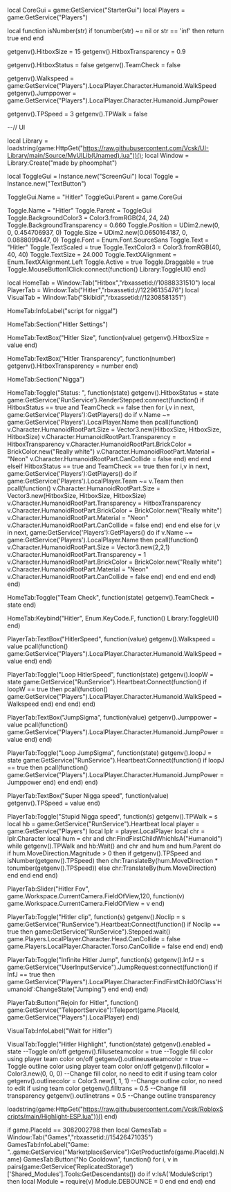 local CoreGui = game:GetService("StarterGui")
local Players = game:GetService("Players")

local function isNumber(str)
  if tonumber(str) ~= nil or str == 'inf' then
    return true
  end
end

getgenv().HitboxSize = 15
getgenv().HitboxTransparency = 0.9

getgenv().HitboxStatus = false
getgenv().TeamCheck = false

getgenv().Walkspeed = game:GetService("Players").LocalPlayer.Character.Humanoid.WalkSpeed
getgenv().Jumppower = game:GetService("Players").LocalPlayer.Character.Humanoid.JumpPower

getgenv().TPSpeed = 3
getgenv().TPWalk = false

--// UI

local Library = loadstring(game:HttpGet("https://raw.githubusercontent.com/Vcsk/UI-Library/main/Source/MyUILib(Unamed).lua"))();
local Window = Library:Create("made by phoomphat")

local ToggleGui = Instance.new("ScreenGui")
local Toggle = Instance.new("TextButton")

ToggleGui.Name = "Hitler"
ToggleGui.Parent = game.CoreGui

Toggle.Name = "Hitler"
Toggle.Parent = ToggleGui
Toggle.BackgroundColor3 = Color3.fromRGB(24, 24, 24)
Toggle.BackgroundTransparency = 0.660
Toggle.Position = UDim2.new(0, 0, 0.454706937, 0)
Toggle.Size = UDim2.new(0.0650164187, 0, 0.0888099447, 0)
Toggle.Font = Enum.Font.SourceSans
Toggle.Text = "Hitler"
Toggle.TextScaled = true
Toggle.TextColor3 = Color3.fromRGB(40, 40, 40)
Toggle.TextSize = 24.000
Toggle.TextXAlignment = Enum.TextXAlignment.Left
Toggle.Active = true
Toggle.Draggable = true
Toggle.MouseButton1Click:connect(function()
    Library:ToggleUI()
end)

local HomeTab = Window:Tab("Hitbox","rbxassetid://10888331510")
local PlayerTab = Window:Tab("Hitler","rbxassetid://12296135476")
local VisualTab = Window:Tab("Skibidi","rbxassetid://12308581351")

HomeTab:InfoLabel("script for nigga!")

HomeTab:Section("Hitler Settings")

HomeTab:TextBox("Hitler Size", function(value)
    getgenv().HitboxSize = value
end)

HomeTab:TextBox("Hitler Transparency", function(number)
    getgenv().HitboxTransparency = number
end)

HomeTab:Section("Nigga")

HomeTab:Toggle("Status: ", function(state)
	getgenv().HitboxStatus = state
    game:GetService('RunService').RenderStepped:connect(function()
		if HitboxStatus == true and TeamCheck == false then
			for i,v in next, game:GetService('Players'):GetPlayers() do
				if v.Name ~= game:GetService('Players').LocalPlayer.Name then
					pcall(function()
						v.Character.HumanoidRootPart.Size = Vector3.new(HitboxSize, HitboxSize, HitboxSize)
						v.Character.HumanoidRootPart.Transparency = HitboxTransparency
						v.Character.HumanoidRootPart.BrickColor = BrickColor.new("Really white")
						v.Character.HumanoidRootPart.Material = "Neon"
						v.Character.HumanoidRootPart.CanCollide = false
					end)
				end
			end
		elseif HitboxStatus == true and TeamCheck == true then
			for i,v in next, game:GetService('Players'):GetPlayers() do
				if game:GetService('Players').LocalPlayer.Team ~= v.Team then
					pcall(function()
						v.Character.HumanoidRootPart.Size = Vector3.new(HitboxSize, HitboxSize, HitboxSize)
						v.Character.HumanoidRootPart.Transparency = HitboxTransparency
						v.Character.HumanoidRootPart.BrickColor = BrickColor.new("Really white")
						v.Character.HumanoidRootPart.Material = "Neon"
						v.Character.HumanoidRootPart.CanCollide = false
					end)
				end
			end
		else
		    for i,v in next, game:GetService('Players'):GetPlayers() do
				if v.Name ~= game:GetService('Players').LocalPlayer.Name then
					pcall(function()
						v.Character.HumanoidRootPart.Size = Vector3.new(2,2,1)
						v.Character.HumanoidRootPart.Transparency = 1
						v.Character.HumanoidRootPart.BrickColor = BrickColor.new("Really white")
						v.Character.HumanoidRootPart.Material = "Neon"
						v.Character.HumanoidRootPart.CanCollide = false
					end)
				end
			end
		end
	end)
end)

HomeTab:Toggle("Team Check", function(state)
    getgenv().TeamCheck = state
end)

HomeTab:Keybind("Hitler", Enum.KeyCode.F, function()
    Library:ToggleUI()
end)

PlayerTab:TextBox("HitlerSpeed", function(value)
    getgenv().Walkspeed = value
    pcall(function()
        game:GetService("Players").LocalPlayer.Character.Humanoid.WalkSpeed = value
    end)
end)

PlayerTab:Toggle("Loop HitlerSpeed", function(state)
    getgenv().loopW = state
    game:GetService("RunService").Heartbeat:Connect(function()
        if loopW == true then
            pcall(function()
                game:GetService("Players").LocalPlayer.Character.Humanoid.WalkSpeed = Walkspeed
            end)
        end
    end)
end)

PlayerTab:TextBox("JumpSigma", function(value)
    getgenv().Jumppower = value
    pcall(function()
        game:GetService("Players").LocalPlayer.Character.Humanoid.JumpPower = value
    end)
end)

PlayerTab:Toggle("Loop JumpSigma", function(state)
    getgenv().loopJ = state
    game:GetService("RunService").Heartbeat:Connect(function()
        if loopJ == true then
            pcall(function()
                game:GetService("Players").LocalPlayer.Character.Humanoid.JumpPower = Jumppower
            end)
        end
    end)
end)

PlayerTab:TextBox("Super Nigga speed", function(value)
getgenv().TPSpeed = value
end)

PlayerTab:Toggle("Stupid Nigga speed", function(s)
getgenv().TPWalk = s
local hb = game:GetService("RunService").Heartbeat
local player = game:GetService("Players")
local lplr = player.LocalPlayer
local chr = lplr.Character
local hum = chr and chr:FindFirstChildWhichIsA("Humanoid")
while getgenv().TPWalk and hb:Wait() and chr and hum and hum.Parent do
  if hum.MoveDirection.Magnitude > 0 then
    if getgenv().TPSpeed and isNumber(getgenv().TPSpeed) then
      chr:TranslateBy(hum.MoveDirection * tonumber(getgenv().TPSpeed))
    else
      chr:TranslateBy(hum.MoveDirection)
    end
  end
end
end)

PlayerTab:Slider("Hitler Fov", game.Workspace.CurrentCamera.FieldOfView,120, function(v)
     game.Workspace.CurrentCamera.FieldOfView = v
end)

PlayerTab:Toggle("Hitler clip", function(s)
    getgenv().Noclip = s
    game:GetService("RunService").Heartbeat:Connect(function()
        if Noclip == true then
            game:GetService("RunService").Stepped:wait()
            game.Players.LocalPlayer.Character.Head.CanCollide = false
            game.Players.LocalPlayer.Character.Torso.CanCollide = false
        end
    end)
end)

PlayerTab:Toggle("Infinite Hitler Jump", function(s)
getgenv().InfJ = s
    game:GetService("UserInputService").JumpRequest:connect(function()
        if InfJ == true then
            game:GetService("Players").LocalPlayer.Character:FindFirstChildOfClass'Humanoid':ChangeState("Jumping")
        end
    end)
end)

PlayerTab:Button("Rejoin for Hitler", function()
    game:GetService("TeleportService"):Teleport(game.PlaceId, game:GetService("Players").LocalPlayer)
end)

VisualTab:InfoLabel("Wait for Hitler")

VisualTab:Toggle("Hitler Highlight", function(state)
getgenv().enabled = state --Toggle on/off
getgenv().filluseteamcolor = true --Toggle fill color using player team color on/off
getgenv().outlineuseteamcolor = true --Toggle outline color using player team color on/off
getgenv().fillcolor = Color3.new(0, 0, 0) --Change fill color, no need to edit if using team color
getgenv().outlinecolor = Color3.new(1, 1, 1) --Change outline color, no need to edit if using team color
getgenv().filltrans = 0.5 --Change fill transparency
getgenv().outlinetrans = 0.5 --Change outline transparency

loadstring(game:HttpGet("https://raw.githubusercontent.com/Vcsk/RobloxScripts/main/Highlight-ESP.lua"))()
end)

if game.PlaceId == 3082002798 then
    local GamesTab = Window:Tab("Games","rbxassetid://15426471035")
	GamesTab:InfoLabel("Game: "..game:GetService("MarketplaceService"):GetProductInfo(game.PlaceId).Name)
	GamesTab:Button("No Cooldown", function()
	    for i, v in pairs(game:GetService('ReplicatedStorage')['Shared_Modules'].Tools:GetDescendants()) do
		    if v:IsA('ModuleScript') then
			    local Module = require(v)
				Module.DEBOUNCE = 0
			end
		end
	end)
end
